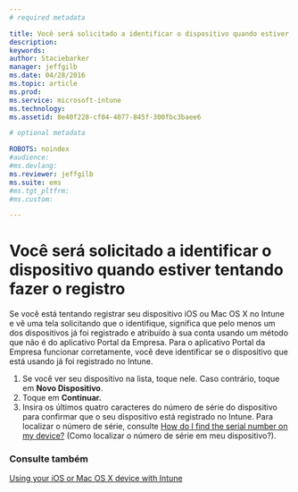 ```yaml
---
# required metadata

title: Você será solicitado a identificar o dispositivo quando estiver tentando fazer o registro | Microsoft Intune
description:
keywords:
author: Staciebarker
manager: jeffgilb
ms.date: 04/28/2016
ms.topic: article
ms.prod:
ms.service: microsoft-intune
ms.technology:
ms.assetid: 8e40f228-cf04-4077-845f-300fbc3baee6

# optional metadata

ROBOTS: noindex
#audience:
#ms.devlang:
ms.reviewer: jeffgilb
ms.suite: ems
#ms.tgt_pltfrm:
#ms.custom:

---
```



# Você será solicitado a identificar o dispositivo quando estiver tentando fazer o registro

Se você está tentando registrar seu dispositivo iOS ou Mac OS X no Intune e vê uma tela solicitando que o identifique, significa que pelo menos um dos dispositivos já foi registrado e atribuído à sua conta usando um método que não é do aplicativo Portal da Empresa. Para o aplicativo Portal da Empresa funcionar corretamente, você deve identificar se o dispositivo que está usando já foi registrado no Intune.

1. Se você ver seu dispositivo na lista, toque nele. Caso contrário, toque em **Novo Dispositivo**.
2. Toque em **Continuar.**
3. Insira os últimos quatro caracteres do número de série do dispositivo para confirmar que o seu dispositivo está registrado no Intune. Para localizar o número de série, consulte [How do I find the serial number on my device?](how-do-i-find-the-serial-number-on-my-device-ios.md) (Como localizar o número de série em meu dispositivo?).

### Consulte também
[Using your iOS or Mac OS X device with Intune](using-your-ios-or-mac-os-x-device-with-intune.md)

<!--HONumber=May16_HO1-->



